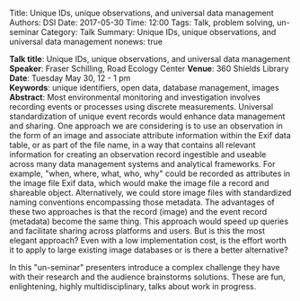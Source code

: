 Title: Unique IDs, unique observations, and universal data management
Authors: DSI
Date: 2017-05-30
Time: 12:00
Tags: Talk, problem solving, un-seminar
Category: Talk
Summary: Unique IDs, unique observations, and universal data management
nonews: true

__Talk title__: Unique IDs, unique observations, and universal data management
__Speaker__: Fraser Schilling, Road Ecology Center 
__Venue__: 360 Shields Library   
__Date__: Tuesday May 30, 12 - 1 pm   
__Keywords__: unique identifiers, open data, database management, images
__Abstract__: Most environmental monitoring and investigation involves recording events or processes using discrete measurements. Universal standardization of unique event records would enhance data management and sharing. One approach we are considering is to use an observation in the form of an image and associate attribute information within the Exif data table, or as part of the file name, in a way that contains all relevant information for creating an observation record ingestible and useable across many data management systems and analytical frameworks. For example, "when, where, what, who, why" could be recorded as attributes in the image file Exif data, which would make the image file a record and shareable object. Alternatively, we could store image files with standardized naming conventions encompassing those metadata. The advantages of these two approaches is that the record (image) and the event record (metadata) become the same thing. This approach would speed up queries and facilitate sharing across platforms and users. But is this the most elegant approach? Even with a low implementation cost, is the effort worth it to apply to large existing image databases or is there a better alternative?

In this "un-seminar" presenters introduce a complex challenge they have with their research and the audience brainstorms solutions. These are fun, enlightening, highly multidisciplinary, talks about work in progress.
